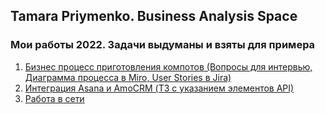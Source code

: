 ## Tamara Priymenko. Business Analysis Space

### Мои работы 2022. Задачи выдуманы и взяты для примера

1. [Бизнес процесс приготовления компотов (Вопросы для интервью, Диаграмма процесса в Miro, User Stories в Jira)](BPAutomation/InterviewDiagramUserStories.md)
2. [Интеграция Asana и AmoCRM (ТЗ с указанием элементов API)](IntegrationAPI/AmoCRMAsanaAPI.md)
3. [Работа в сети](./network.md)

